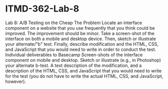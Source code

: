 # ITMD-362-Lab-8
Lab 8: A/B Testing on the Cheap The Problem Locate an interface component on a website that you use frequently that you think could be improved. The improvement should be minor.  Take a screen-shot of the interface on both a mobile and desktop device. Then, sketch or illustrate your alternate/"b" test. Finally, describe modification and the HTML, CSS, and JavaScript that you would need to write in order to conduct the test.  Individual deliverables to Basecamp Screen-shots of the interface component on mobile and desktop.  Sketch or illustrate (e.g., in Photoshop) your alternate b-test.  A text description of the modification, and a description of the HTML, CSS, and JavaScript that you would need to write for the test (you do not have to write the actual HTML, CSS, and JavaScript, however).
